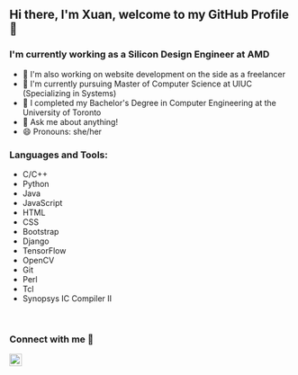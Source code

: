 ## Hi there, I'm Xuan, welcome to my GitHub Profile 👋

<!--
**shuilewurao/shuilewurao** is a ✨ _special_ ✨ repository because its `README.md` (this file) appears on your GitHub profile.

Here are some ideas to get you started:
-->

### I'm currently working as a Silicon Design Engineer at AMD
- 🔭 I'm also working on website development on the side as a freelancer
- 🏫 I'm currently pursuing Master of Computer Science at UIUC (Specializing in Systems)
- 🏫 I completed my Bachelor's Degree in Computer Engineering at the University of Toronto
- 💬 Ask me about anything!
- 😄 Pronouns: she/her

### Languages and Tools:
- C/C++
- Python
- Java
- JavaScript
- HTML
- CSS
- Bootstrap
- Django
- TensorFlow
- OpenCV
- Git
- Perl
- Tcl
- Synopsys IC Compiler II

<br />

### Connect with me 🔗
[<img align="left" alt="codeSTACKr | LinkedIn" width="22px" src="https://cdn.jsdelivr.net/npm/simple-icons@v3/icons/linkedin.svg" />][linkedin]

[linkedin]: https://linkedin.com/in/xuannchenn
